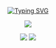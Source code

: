 

<div align="center">

[![Typing SVG](https://readme-typing-svg.herokuapp.com?font=Oleo+Script&color=0097E6&size=45&center=true&vCenter=true&width=404&height=53&lines=%E3%80%80%E3%80%80Nyang+Nyang+Punch+%E3%80%80%E3%80%80)](https://git.io/typing-svg)


  
![](http://github-profile-summary-cards.vercel.app/api/cards/profile-details?username=UDONGSALI&theme=2077)

<!--   ![Top Langs](https://github-readme-stats.vercel.app/api/top-langs/?username=UDONGSALI&layout=compact&theme=github)   [![Solved.ac Profile](http://mazassumnida.wtf/api/generate_badge?boj=udongsali77)](https://solved.ac/udongsali77) -->

   ![](http://github-profile-summary-cards.vercel.app/api/cards/stats?username=UDONGSALI&theme=2077)  ![](http://github-profile-summary-cards.vercel.app/api/cards/productive-time?username=UDONGSALI&theme=github&utcOffset=9)

</div>
